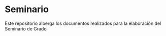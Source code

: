 # Seminario
Este repositorio alberga los documentos realizados para la elaboración del Seminario de Grado
